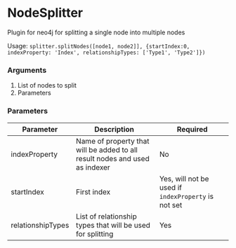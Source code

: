 # NodeSplitter
Plugin for neo4j for splitting a single node into multiple nodes

Usage: `splitter.splitNodes([node1, node2]], {startIndex:0, indexProperty: 'Index', relationshipTypes: ['Type1', 'Type2']})`

### Arguments
1. List of nodes to split
2. Parameters

### Parameters
|Parameter        |Description                                                                |Required                                           |
|-----------------|---------------------------------------------------------------------------|---------------------------------------------------|
|indexProperty    |Name of property that will be added to all result nodes and used as indexer|No                                                 |
|startIndex       |First index                                                                |Yes, will not be used if `indexProperty` is not set|
|relationshipTypes|List of relationship types that will be used for splitting                 |Yes                                                |

